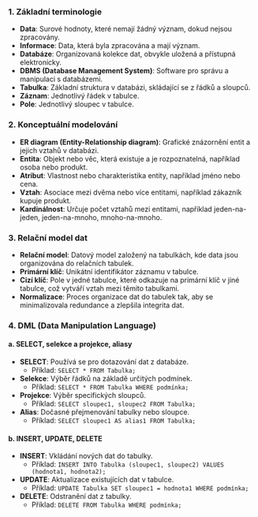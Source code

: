 ### 1. Základní terminologie

- **Data**: Surové hodnoty, které nemají žádný význam, dokud nejsou zpracovány.
- **Informace**: Data, která byla zpracována a mají význam.
- **Databáze**: Organizovaná kolekce dat, obvykle uložená a přístupná elektronicky.
- **DBMS (Database Management System)**: Software pro správu a manipulaci s databázemi.
- **Tabulka**: Základní struktura v databázi, skládající se z řádků a sloupců.
- **Záznam**: Jednotlivý řádek v tabulce.
- **Pole**: Jednotlivý sloupec v tabulce.

### 2. Konceptuální modelování

- **ER diagram (Entity-Relationship diagram)**: Grafické znázornění entit a jejich vztahů v databázi.
- **Entita**: Objekt nebo věc, která existuje a je rozpoznatelná, například osoba nebo produkt.
- **Atribut**: Vlastnost nebo charakteristika entity, například jméno nebo cena.
- **Vztah**: Asociace mezi dvěma nebo více entitami, například zákazník kupuje produkt.
- **Kardinálnost**: Určuje počet vztahů mezi entitami, například jeden-na-jeden, jeden-na-mnoho, mnoho-na-mnoho.

### 3. Relační model dat

- **Relační model**: Datový model založený na tabulkách, kde data jsou organizována do relačních tabulek.
- **Primární klíč**: Unikátní identifikátor záznamu v tabulce.
- **Cizí klíč**: Pole v jedné tabulce, které odkazuje na primární klíč v jiné tabulce, což vytváří vztah mezi těmito tabulkami.
- **Normalizace**: Proces organizace dat do tabulek tak, aby se minimalizovala redundance a zlepšila integrita dat.

### 4. DML (Data Manipulation Language)

#### a. SELECT, selekce a projekce, aliasy

- **SELECT**: Používá se pro dotazování dat z databáze.
  - Příklad: `SELECT * FROM Tabulka;`
- **Selekce**: Výběr řádků na základě určitých podmínek.
  - Příklad: `SELECT * FROM Tabulka WHERE podmínka;`
- **Projekce**: Výběr specifických sloupců.
  - Příklad: `SELECT sloupec1, sloupec2 FROM Tabulka;`
- **Alias**: Dočasné přejmenování tabulky nebo sloupce.
  - Příklad: `SELECT sloupec1 AS alias1 FROM Tabulka;`

#### b. INSERT, UPDATE, DELETE

- **INSERT**: Vkládání nových dat do tabulky.
  - Příklad: `INSERT INTO Tabulka (sloupec1, sloupec2) VALUES (hodnota1, hodnota2);`
- **UPDATE**: Aktualizace existujících dat v tabulce.
  - Příklad: `UPDATE Tabulka SET sloupec1 = hodnota1 WHERE podmínka;`
- **DELETE**: Odstranění dat z tabulky.
  - Příklad: `DELETE FROM Tabulka WHERE podmínka;`
